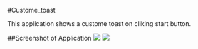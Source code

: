 #Custome_toast

This application shows a custome toast on cliking start button.

##Screenshot of Application
![](1.PNG)
![](2.PNG)
